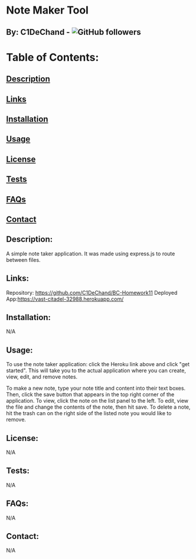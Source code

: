 
# Note Maker Tool
## By: C1DeChand - ![GitHub followers](https://img.shields.io/github/followers/C1DeChand?label=Follow&style=social)


# Table of Contents:
## [Description](#description)
## [Links](#links)
## [Installation](#installation)
## [Usage](#usage)
## [License](#license)
## [Tests](#tests)
## [FAQs](#faqs)
## [Contact](#contact)

## Description: 
A simple note taker application. It was made using express.js to route between files.

## Links:
Repository: https://github.com/C1DeChand/BC-Homework11
Deployed App:https://vast-citadel-32988.herokuapp.com/

## Installation:

N/A

## Usage:
To use the note taker application: click the Heroku link above and click "get started". This will take you to the actual application where you can create, view, edit, and remove notes.

To make a new note, type your note title and content into their text boxes. Then, click the save button that appears in the top right corner of the application. 
To view, click the note on the list panel to the left. 
To edit, view the file and change the contents of the note, then hit save.
To delete a note, hit the trash can on the right side of the listed note you would like to remove.

## License:
N/A

## Tests:
N/A

## FAQs:
N/A

## Contact:
N/A